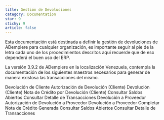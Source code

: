 ```yaml
---
title: Gestión de Devoluciones
category: Documentation
star: 9
sticky: 9
article: false
---
```


Esta documentación está destinada a definir la gestión de devoluciones de ADempiere para cualquier organización, es importante seguir al pie de la letra cada uno de los procedimientos descritos aquí recuerde que de eso dependerá el buen uso del ERP.

La versión 3.9.2 de ADempiere en la localización Venezuela, contempla la documentación de los siguientes maestros necesarios para generar de manera existosa las transacciones del mismo.

Devolución de Cliente
Autorización de Devolución (Cliente)
Devolución (Cliente)
Nota de Crédito por Devolución (Cliente)
Consultar Saldos Abiertos
Consultar Detalle de Transacciones
Devolución a Proveedor
Autorización de Devolución a Proveedor
Devolución a Proveedor
Completar Nota de Crédito Generada
Consultar Saldos Abiertos
Consultar Detalle de Transacciones